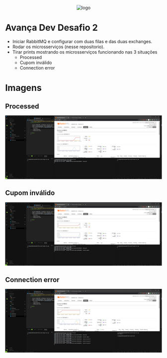 <p align="center">
  <img width="196" height="31" alt="logo" src="https://maratona-static.s3-sa-east-1.amazonaws.com/maratona-static/static/site/img/fullcycle_avancadev.png">
</p>

# Avança Dev Desafio 2

  - Iniciar RabbitMQ e configurar com duas filas e das duas exchanges.
  - Rodar os microsserviços (nesse repositorio).
  - Tirar prints mostrando os microsserviços funcionando nas 3 situações
    - Processed
    - Cupom inválido
    - Connection error

# Imagens
## Processed
![Processed](prints/processed.png)
## Cupom inválido
![Cupom inválido](prints/invalido.png)
## Connection error
![Connection error](prints/connection.png)
